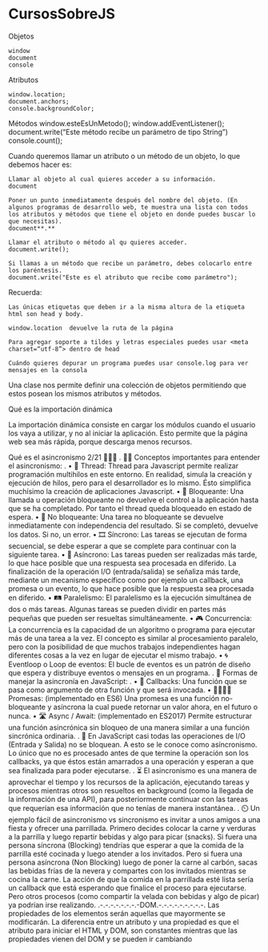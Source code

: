 # CursosSobreJS
Objetos

    window
    document
    console

Atributos

    window.location;
    document.anchors;
    console.backgroundColor;

Métodos
    window.esteEsUnMetodo();
    window.addEventListener();
    document.write(“Este método recibe un parámetro de tipo String”)
    console.count();

Cuando queremos llamar un atributo o un método de un objeto, lo que debemos hacer es:

    Llamar al objeto al cual quieres acceder a su información.
    document

    Poner un punto inmediatamente después del nombre del objeto. (En algunos programas de desarrollo web, te muestra una lista con todos los atributos y métodos que tiene el objeto en donde puedes buscar lo que necesitas).
    document**.**

    Llamar el atributo o método al qu quieres acceder.
    document.write();

    Si llamas a un método que recibe un parámetro, debes colocarlo entre los paréntesis.
    document.write("Este es el atributo que recibe como parámetro");

Recuerda:

    Las únicas etiquetas que deben ir a la misma altura de la etiqueta html son head y body.

    window.location  devuelve la ruta de la página

    Para agregar soporte a tildes y letras especiales puedes usar <meta charset=“utf-8”> dentro de head

    Cuándo quieres depurar un programa puedes usar console.log para ver mensajes en la consola

Una clase nos permite definir una colección de objetos permitiendo que estos posean los mismos atributos y métodos.

Qué es la importación dinámica

La importación dinámica consiste en cargar los módulos cuando el usuario los vaya a utilizar, y no al iniciar la aplicación. Esto permite que la página web sea más rápida, porque descarga menos recursos.

Qué es el asincronismo 2/21 🤹🏾‍♂️
.
✍🏾 Conceptos importantes para entender el asincronismo:
.
• 🧵 Thread: Thread para Javascript permite realizar programación multihilos en este entorno. En realidad, simula la creación y ejecución de hilos, pero para el desarrollador es lo mismo. Ésto simplifica muchísimo la creación de aplicaciones Javascript.
• 🚫 Bloqueante: Una llamada u operación bloqueante no devuelve el control a la aplicación hasta que se ha completado. Por tanto el thread queda bloqueado en estado de espera.
• 🚿 No bloqueante: Una tarea no bloqueante se devuelve inmediatamente con independencia del resultado. Si se completó, devuelve los datos. Si no, un error.
• 🎞️ Síncrono: Las tareas se ejecutan de forma secuencial, se debe esperar a que se complete para continuar con la siguiente tarea.
• 🚦 Asíncrono: Las tareas pueden ser realizadas más tarde, lo que hace posible que una respuesta sea procesada en diferido. La finalización de la operación I/O (entrada/salida) se señaliza más tarde, mediante un mecanismo específico como por ejemplo un callback, una promesa o un evento, lo que hace posible que la respuesta sea procesada en diferido.
• 🛤️ Paralelismo: El paralelismo es la ejecución simultánea de dos o más tareas. Algunas tareas se pueden dividir en partes más pequeñas que pueden ser resueltas simultáneamente.
• 🎮 Concurrencia: La concurrencia es la capacidad de un algoritmo o programa para ejecutar más de una tarea a la vez. El concepto es similar al procesamiento paralelo, pero con la posibilidad de que muchos trabajos independientes hagan diferentes cosas a la vez en lugar de ejecutar el mismo trabajo.
• 🌀 Eventloop o Loop de eventos: El bucle de eventos es un patrón de diseño que espera y distribuye eventos o mensajes en un programa.
.
📝 Formas de manejar la asincronía en JavaScript:
.
• 📩 Callbacks: Una función que se pasa como argumento de otra función y que será invocada.
• 🫱🏼‍🫲🏾 Promesas: (implementado en ES6) Una promesa es una función no-bloqueante y asíncrona la cual puede retornar un valor ahora, en el futuro o nunca.
• 🛣️ Async / Await: (implementado en ES2017) Permite estructurar una función asincrónica sin bloqueo de una manera similar a una función sincrónica ordinaria.
.
📌 En JavaScript casi todas las operaciones de I/O (Entrada y Salida) no se bloquean. A esto se le conoce como asíncronismo. Lo único que no es procesado antes de que termine la operación son los callbacks, ya que éstos están amarrados a una operación y esperan a que sea finalizada para poder ejecutarse.
.
⏳ El asincronismo es una manera de aprovechar el tiempo y los recursos de la aplicación, ejecutando tareas y procesos mientras otros son resueltos en background (como la llegada de la información de una API), para posteriormente continuar con las tareas que requerían esa información que no tenías de manera instantánea.
.
⏲️ Un ejemplo fácil de asincronismo vs sincronismo es invitar a unos amigos a una fiesta y ofrecer una parrillada. Primero decides colocar la carne y verduras a la parrilla y luego repartir bebidas y algo para picar (snacks). Si fuera una persona síncrona (Blocking) tendrías que esperar a que la comida de la parrilla esté cocinada y luego atender a los invitados. Pero si fuera una persona asíncrona (Non Blocking) luego de poner la carne al carbón, sacas las bebidas frías de la nevera y compartes con los invitados mientras se cocina la carne. La acción de que la comida en la parrillada esté lista sería un callback que está esperando que finalice el proceso para ejecutarse. Pero otros procesos (como compartir la velada con bebidas y algo de picar) ya podrían irse realizando.
.-.-.-.-.-.-.-.-DOM.-.-.-.-.-.-.-.-.-.
Las propiedades de los elementos serán aquellas que mayormente se modificarán.
La diferencia entre un atributo y una propiedad es que el atributo para iniciar el HTML y DOM, son constantes mientras que las propiedades vienen del DOM y se pueden ir cambiando